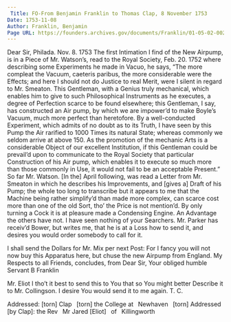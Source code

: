 ```yaml
---
 Title: FO-From Benjamin Franklin to Thomas Clap, 8 November 1753
Date: 1753-11-08
Author: Franklin, Benjamin
Page URL: https://founders.archives.gov/documents/Franklin/01-05-02-0027
---
```



Dear Sir,
Philada. Nov. 8. 1753
The first Intimation I find of the New Airpump, is in a Piece of Mr. Watson’s, read to the Royal Society, Feb. 20. 1752 where describing some Experiments he made in Vacuo, he says, “The more compleat the Vacuum, caeteris paribus, the more considerable were the Effects; and here I should not do Justice to real Merit, were I silent in regard to Mr. Smeaton. This Gentleman, with a Genius truly mechanical, which enables him to give to such Philosophical Instruments as he executes, a degree of Perfection scarce to be found elsewhere; this Gentleman, I say, has constructed an Air pump, by which we are impower’d to make Boyle’s Vacuum, much more perfect than heretofore. By a well-conducted Experiment, which admits of no doubt as to its Truth, I have seen by this Pump the Air rarified to 1000 Times its natural State; whereas commonly we seldom arrive at above 150. As the promotion of the mechanic Arts is a considerable Object of our excellent Institution, if this Gentleman could be prevail’d upon to communicate to the Royal Society that particular Construction of his Air pump, which enables it to execute so much more than those commonly in Use, it would not fail to be an acceptable Present.” So far Mr. Watson. [In the] April following, was read a Letter from Mr. Smeaton in which he describes his Improvements, and [gives a] Draft of his Pump; the whole too long to transcribe but it appears to me that the Machine being rather simplify’d than made more complex, can scarce cost more than one of the old Sort, tho’ the Price is not mention’d. By only turning a Cock it is at pleasure made a Condensing Engine. An Advantage the others have not.
I have seen nothing of your Searchers. Mr. Parker has receiv’d Bower, but writes me, that he is at a Loss how to send it, and desires you would order somebody to call for it.

I shall send the Dollars for Mr. Mix per next Post: For I fancy you will not now buy this Apparatus here, but chuse the new Airpump from England.
My Respects to all Friends, concludes, from Dear Sir, Your obliged humble Servant
B Franklin


Mr. Eliot
I tho’t it best to send this to You that so You might better Describe it to Mr. Collingson. I desire You would send it to me again.
T. C.

 Addressed: [torn] Clap  [torn] the College at  Newhaven  [torn]
Addressed [by Clap]: the Rev  Mr Jared [Eliot]  of  Killingworth

